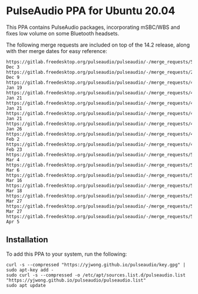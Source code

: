 # PulseAudio PPA for Ubuntu 20.04

This PPA contains PulseAudio packages, incorporating mSBC/WBS and fixes low
volume on some Bluetooth headsets.

The following merge requests are included on top of the 14.2 release, along with
ther merge dates for easy reference:

```
https://gitlab.freedesktop.org/pulseaudio/pulseaudio/-/merge_requests/51 Dec 3
https://gitlab.freedesktop.org/pulseaudio/pulseaudio/-/merge_requests/238 Dec 9
https://gitlab.freedesktop.org/pulseaudio/pulseaudio/-/merge_requests/440 Jan 19
https://gitlab.freedesktop.org/pulseaudio/pulseaudio/-/merge_requests/479 Jan 21
https://gitlab.freedesktop.org/pulseaudio/pulseaudio/-/merge_requests/481 Jan 21
https://gitlab.freedesktop.org/pulseaudio/pulseaudio/-/merge_requests/474 Jan 21
https://gitlab.freedesktop.org/pulseaudio/pulseaudio/-/merge_requests/488 Jan 26
https://gitlab.freedesktop.org/pulseaudio/pulseaudio/-/merge_requests/476 Feb 2
https://gitlab.freedesktop.org/pulseaudio/pulseaudio/-/merge_requests/491 Feb 23
https://gitlab.freedesktop.org/pulseaudio/pulseaudio/-/merge_requests/518 Mar 4
https://gitlab.freedesktop.org/pulseaudio/pulseaudio/-/merge_requests/520 Mar 6
https://gitlab.freedesktop.org/pulseaudio/pulseaudio/-/merge_requests/521 Mar 16
https://gitlab.freedesktop.org/pulseaudio/pulseaudio/-/merge_requests/528 Mar 18
https://gitlab.freedesktop.org/pulseaudio/pulseaudio/-/merge_requests/519 Mar 27
https://gitlab.freedesktop.org/pulseaudio/pulseaudio/-/merge_requests/525 Mar 27
https://gitlab.freedesktop.org/pulseaudio/pulseaudio/-/merge_requests/507 Apr 5
```

## Installation

To add this PPA to your system, run the following:

```shell
curl -s --compressed "https://yjwong.github.io/pulseaudio/key.gpg" | sudo apt-key add -
sudo curl -s --compressed -o /etc/apt/sources.list.d/pulseaudio.list "https://yjwong.github.io/pulseaudio/pulseaudio.list"
sudo apt update
```

